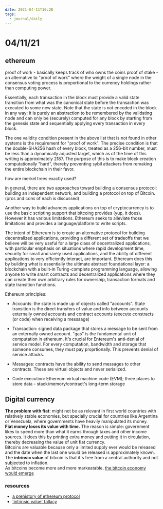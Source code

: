 ```yaml
---
date: 2021-04-11T10:28
tags: 
  - journal/daily
---
```


# 04/11/21

## ethereum
proof of work - basically keeps track of who owns the coins 
proof of stake - an alternative to "proof of work" where the weight of a single node in the consensus voting process is proportional to the currency holdings rather than computing power.

Essentially, each transaction in the block must provide a valid state transition from what was the canonical state before the transaction was executed to some new state. Note that the state is not encoded in the block in any way; it is purely an abstraction to be remembered by the validating node and can only be (securely) computed for any block by starting from the genesis state and sequentially applying every transaction in every block.

The one validity condition present in the above list that is not found in other systems is the requirement for "proof of work". The precise condition is that the double-SHA256 hash of every block, treated as a 256-bit number, must be less than a dynamically adjusted target, which as of the time of this writing is approximately 2187. The purpose of this is to make block creation computationally "hard", thereby preventing sybil attackers from remaking the entire blockchain in their favor.

how are merkel trees exactly used?

in general, there are two approaches toward building a consensus protocol: building an independent network, and building a protocol on top of Bitcoin. (pros and cons of each is discussed) 

Another way to build advances applications on top of cryptocurrency is to use the basic scripting support that bitcoing provides (yup, it does). However it has various limitations. Ethereum seeks to alleviate those limitations and provides a language/platform to write scripts.

The intent of Ethereum is to create an alternative protocol for building decentralized applications, providing a different set of tradeoffs that we believe will be very useful for a large class of decentralized applications, with particular emphasis on situations where rapid development time, security for small and rarely used applications, and the ability of different applications to very efficiently interact, are important. Ethereum does this by building what is essentially the ultimate abstract foundational layer: a blockchain with a built-in Turing-complete programming language, allowing anyone to write smart contracts and decentralized applications where they can create their own arbitrary rules for ownership, transaction formats and state transition functions. 

Ethereum principles:
- Accounts: the state is made up of objects called "accounts". State transition is the direct transfers of value and info between accounts  
externally owned accounts and contract accounts (execute constracts (or code) when receiving a messsage)
- Transaction: signed data package that stores a message to be sent from an externally owned account.
"gas" is the fundamental unit of computation in ethereum. It's crucial for Entereum's anti-denial of service model. For every computation, bandwidth and storage that someone consumes, they must pay proprtionally. This prevents denial of service attacks.
- Messages: contracts have the ability to send messages to other contracts. These are virtual objects and never serialized.

- Code execution: Ethereum virtual machine code (EVM); three places to store data - stack/memory/contract's long-term storage



## Digital currency

**The problem with fiat:** might not be as relevant in first world countries with relatively stable economies, but specially crucial for countries like Argentina or Venezuela, where governments have heavily manipulated its money.  
**Fiat money loses its value with time.** The reason is simple: government likes to spend more than what it earns through  taxes and other income sources. It does this by printing extra money and putting it in circulation, thereby decreasing the value of unit fiat currency.  
Bitcoins are valuable because only a limited supply ever would be released and the date when the last one would be released is approximately known.  
The **intrinsic value** of bitcoin is that it's free from a central authority and not subjected to inflation.  
As bitcoins become more and more markeatable, [the bitcoin economy would emerge](https://bitcointalk.org/index.php?topic=583.msg11405#msg11405)

### resources
- [a prehistory of ethereum protocol](https://vitalik.ca/general/2017/09/14/prehistory.html)
- ['intrinsic value' fallacy](https://bitcoinmagazine.com/business/op-ed-debunking-bitcoin-myths-the-intrinsic-value-fallacy)
